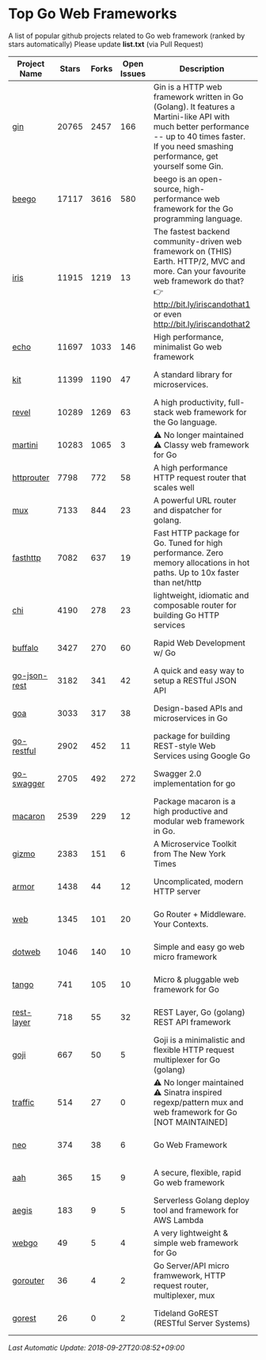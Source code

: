 # Top Go Web Frameworks
A list of popular github projects related to Go web framework (ranked by stars automatically)
Please update **list.txt** (via Pull Request)

| Project Name | Stars | Forks | Open Issues | Description | Last Commit |
| ------------ | ----- | ----- | ----------- | ----------- | ----------- |
| [gin](https://github.com/gin-gonic/gin) | 20765 | 2457 | 166 | Gin is a HTTP web framework written in Go (Golang). It features a Martini-like API with much better performance -- up to 40 times faster. If you need smashing performance, get yourself some Gin. | 2018-09-27 01:58:47 |
| [beego](https://github.com/astaxie/beego) | 17117 | 3616 | 580 | beego is an open-source, high-performance web framework for the Go programming language. | 2018-07-31 13:18:48 |
| [iris](https://github.com/kataras/iris) | 11915 | 1219 | 13 | The fastest backend community-driven web framework on (THIS) Earth. HTTP/2, MVC and more. Can your favourite web framework do that? 👉 http://bit.ly/iriscandothat1 or even http://bit.ly/iriscandothat2 | 2018-09-16 13:52:52 |
| [echo](https://github.com/labstack/echo) | 11697 | 1033 | 146 | High performance, minimalist Go web framework | 2018-09-19 17:18:50 |
| [kit](https://github.com/go-kit/kit) | 11399 | 1190 | 47 | A standard library for microservices. | 2018-09-18 18:00:39 |
| [revel](https://github.com/revel/revel) | 10289 | 1269 | 63 | A high productivity, full-stack web framework for the Go language. | 2018-09-23 18:35:33 |
| [martini](https://github.com/go-martini/martini) | 10283 | 1065 | 3 | ⚠️ No longer maintained ⚠️  Classy web framework for Go | 2017-01-21 21:58:54 |
| [httprouter](https://github.com/julienschmidt/httprouter) | 7798 | 772 | 58 | A high performance HTTP request router that scales well | 2018-07-15 16:18:54 |
| [mux](https://github.com/gorilla/mux) | 7133 | 844 | 23 | A powerful URL router and dispatcher for golang. | 2018-09-03 15:43:05 |
| [fasthttp](https://github.com/valyala/fasthttp) | 7082 | 637 | 19 | Fast HTTP package for Go. Tuned for high performance. Zero memory allocations in hot paths. Up to 10x faster than net/http | 2018-09-27 09:38:34 |
| [chi](https://github.com/go-chi/chi) | 4190 | 278 | 23 | lightweight, idiomatic and composable router for building Go HTTP services | 2018-09-11 21:14:25 |
| [buffalo](https://github.com/gobuffalo/buffalo) | 3427 | 270 | 60 | Rapid Web Development w/ Go | 2018-08-14 21:26:13 |
| [go-json-rest](https://github.com/ant0ine/go-json-rest) | 3182 | 341 | 42 | A quick and easy way to setup a RESTful JSON API | 2017-09-13 04:12:08 |
| [goa](https://github.com/goadesign/goa) | 3033 | 317 | 38 | Design-based APIs and microservices in Go | 2018-08-31 20:13:36 |
| [go-restful](https://github.com/emicklei/go-restful) | 2902 | 452 | 11 | package for building REST-style Web Services using Google Go | 2018-07-26 09:12:47 |
| [go-swagger](https://github.com/go-swagger/go-swagger) | 2705 | 492 | 272 | Swagger 2.0 implementation for go | 2018-09-22 17:40:06 |
| [macaron](https://github.com/go-macaron/macaron) | 2539 | 229 | 12 | Package macaron is a high productive and modular web framework in Go. | 2018-09-10 19:27:50 |
| [gizmo](https://github.com/NYTimes/gizmo) | 2383 | 151 | 6 | A Microservice Toolkit from The New York Times | 2018-08-27 14:09:07 |
| [armor](https://github.com/labstack/armor) | 1438 | 44 | 12 | Uncomplicated, modern HTTP server | 2018-05-06 17:24:15 |
| [web](https://github.com/gocraft/web) | 1345 | 101 | 20 | Go Router + Middleware. Your Contexts. | 2017-09-25 13:59:45 |
| [dotweb](https://github.com/devfeel/dotweb) | 1046 | 140 | 10 | Simple and easy go web micro framework | 2018-09-20 07:15:39 |
| [tango](https://github.com/lunny/tango) | 741 | 105 | 10 | Micro & pluggable web framework for Go | 2018-09-15 08:48:09 |
| [rest-layer](https://github.com/rs/rest-layer) | 718 | 55 | 32 | REST Layer, Go (golang) REST API framework | 2018-09-20 09:00:13 |
| [goji](https://github.com/goji/goji) | 667 | 50 | 5 | Goji is a minimalistic and flexible HTTP request multiplexer for Go (golang) | 2016-11-14 01:26:57 |
| [traffic](https://github.com/pilu/traffic) | 514 | 27 | 0 | ⚠️ No longer maintained ⚠️  Sinatra inspired regexp/pattern mux and web framework for Go [NOT MAINTAINED] | 2015-11-26 21:31:07 |
| [neo](https://github.com/ivpusic/neo) | 374 | 38 | 6 | Go Web Framework | 2017-08-14 23:54:31 |
| [aah](https://github.com/go-aah/aah) | 365 | 15 | 9 | A secure, flexible, rapid Go web framework | 2018-09-23 08:58:03 |
| [aegis](https://github.com/tmaiaroto/aegis) | 183 | 9 | 5 | Serverless Golang deploy tool and framework for AWS Lambda | 2018-07-08 06:00:55 |
| [webgo](https://github.com/bnkamalesh/webgo) | 49 | 5 | 4 | A very lightweight & simple web framework for Go | 2018-08-26 06:15:35 |
| [gorouter](https://github.com/vardius/gorouter) | 36 | 4 | 2 | Go Server/API micro framwework, HTTP request router, multiplexer, mux | 2018-06-26 00:19:48 |
| [gorest](https://github.com/tideland/gorest) | 26 | 0 | 2 | Tideland GoREST (RESTful Server Systems) | 2017-11-10 13:00:37 |

*Last Automatic Update: 2018-09-27T20:08:52+09:00*